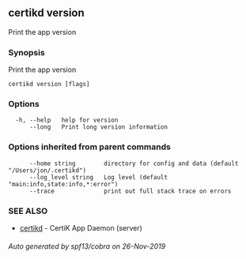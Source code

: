 ## certikd version

Print the app version

### Synopsis

Print the app version

```
certikd version [flags]
```

### Options

```
  -h, --help   help for version
      --long   Print long version information
```

### Options inherited from parent commands

```
      --home string        directory for config and data (default "/Users/jon/.certikd")
      --log_level string   Log level (default "main:info,state:info,*:error")
      --trace              print out full stack trace on errors
```

### SEE ALSO

* [certikd](certikd.md)	 - CertiK App Daemon (server)

###### Auto generated by spf13/cobra on 26-Nov-2019
